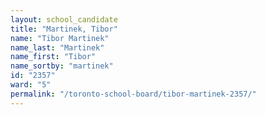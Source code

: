 ```yaml
---
layout: school_candidate
title: "Martinek, Tibor"
name: "Tibor Martinek"
name_last: "Martinek"
name_first: "Tibor"
name_sortby: "martinek"
id: "2357"
ward: "5"
permalink: "/toronto-school-board/tibor-martinek-2357/"
---
```

